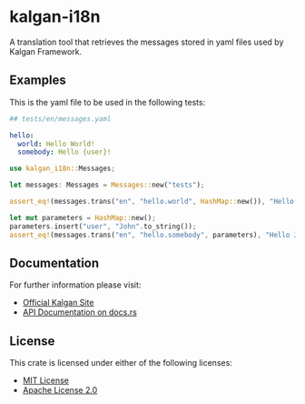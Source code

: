 # kalgan-i18n

A translation tool that retrieves the messages stored in yaml files used by Kalgan Framework.

## Examples

This is the yaml file to be used in the following tests:
```yaml
## tests/en/messages.yaml

hello:
  world: Hello World!
  somebody: Hello {user}!
```
```rust
use kalgan_i18n::Messages;

let messages: Messages = Messages::new("tests");
```
```rust
assert_eq!(messages.trans("en", "hello.world", HashMap::new()), "Hello World!");
```
```rust
let mut parameters = HashMap::new();
parameters.insert("user", "John".to_string());
assert_eq!(messages.trans("en", "hello.somebody", parameters), "Hello John!");
```
## Documentation

For further information please visit:

* [Official Kalgan Site](https://kalgan.eduardocasas.com)
* [API Documentation on docs.rs](https://docs.rs/kalgan-i18n)


## License

This crate is licensed under either of the following licenses:

* [MIT License](https://choosealicense.com/licenses/mit/)
* [Apache License 2.0](https://choosealicense.com/licenses/apache-2.0/)
